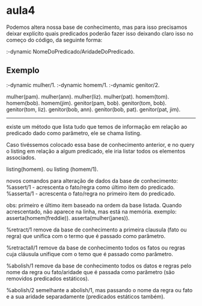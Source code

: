 # aula4

Podemos altera nossa base de conhecimento, mas para isso precisamos deixar explícito quais predicados poderão fazer isso deixando claro isso no começo do código, da seguinte forma:

:-dynamic NomeDoPredicado/AridadeDoPredicado.

## Exemplo

:-dynamic mulher/1.
:-dynamic homem/1.
:-dynamic genitor/2.

mulher(pam).
mulher(ann).
mulher(liz).
mulher(pat).
homem(tom).
homem(bob).
homem(jim).
genitor(pam, bob).
genitor(tom, bob).
genitor(tom, liz).
genitor(bob, ann).
genitor(bob, pat).
genitor(pat, jim).

---
existe um método que lista tudo que temos de informação em relação ao predicado dado como parâmetro, ele se chama listing.

Caso tivéssemos colocado essa base de conhecimento anterior, e no query o listing em relação a algum predicado, ele iria listar todos os elementos associados.

listing(homem).
ou listing (homem/1).


novos comandos para alteração de dados da base de conhecimento:
%assert/1 - acrescenta o  fato/regra como último item do predicado.
%asserta/1 - acrescenta o fato/regra no primeiro item do predicado.

obs: primeiro e último item baseado na ordem da base listada. Quando acrescentado, não aparece na linha, mas está na memória.
exemplo: asserta(homem(freddie)).
        asserta(mulher(janes)).


%retract/1 remove da base de conhecimento a primeira clausula (fato ou regra) que unifica com o termo que é passado como parâmetro.

%retractall/1 remove da base de conhecimento todos os fatos ou regras cuja cláusula unifique com o temo que é passado como parâmetro.

%abolish/1 remove da base de conhecimento todos os datos e regras pelo nome da regra ou fato/aridade que é passada como parâmetro (são removidos predicados estáticos).

%abolish/2 semelhante a abolish/1, mas passando o nome da regra ou fato e a sua aridade separadamente (predicados estáticos também).